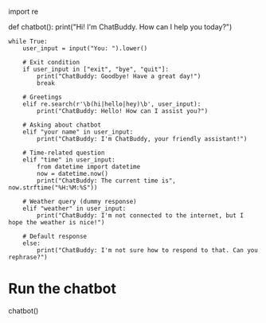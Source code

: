 import re

def chatbot():
    print("Hi! I'm ChatBuddy. How can I help you today?")
    
    while True:
        user_input = input("You: ").lower()

        # Exit condition
        if user_input in ["exit", "bye", "quit"]:
            print("ChatBuddy: Goodbye! Have a great day!")
            break

        # Greetings
        elif re.search(r'\b(hi|hello|hey)\b', user_input):
            print("ChatBuddy: Hello! How can I assist you?")

        # Asking about chatbot
        elif "your name" in user_input:
            print("ChatBuddy: I'm ChatBuddy, your friendly assistant!")

        # Time-related question
        elif "time" in user_input:
            from datetime import datetime
            now = datetime.now()
            print("ChatBuddy: The current time is", now.strftime("%H:%M:%S"))

        # Weather query (dummy response)
        elif "weather" in user_input:
            print("ChatBuddy: I'm not connected to the internet, but I hope the weather is nice!")

        # Default response
        else:
            print("ChatBuddy: I'm not sure how to respond to that. Can you rephrase?")

# Run the chatbot
chatbot()
